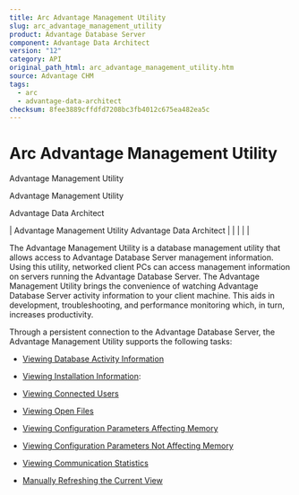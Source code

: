 ```yaml
---
title: Arc Advantage Management Utility
slug: arc_advantage_management_utility
product: Advantage Database Server
component: Advantage Data Architect
version: "12"
category: API
original_path_html: arc_advantage_management_utility.htm
source: Advantage CHM
tags:
  - arc
  - advantage-data-architect
checksum: 8fee3889cffdfd7208bc3fb4012c675ea482ea5c
---
```


# Arc Advantage Management Utility

Advantage Management Utility

Advantage Management Utility

Advantage Data Architect

| Advantage Management Utility  Advantage Data Architect |  |  |  |  |

The Advantage Management Utility is a database management utility that allows access to Advantage Database Server management information. Using this utility, networked client PCs can access management information on servers running the Advantage Database Server. The Advantage Management Utility brings the convenience of watching Advantage Database Server activity information to your client machine. This aids in development, troubleshooting, and performance monitoring which, in turn, increases productivity.

Through a persistent connection to the Advantage Database Server, the Advantage Management Utility supports the following tasks:

- [Viewing Database Activity Information](arc_viewing_database_activity_information.md)

- [Viewing Installation Information](arc_viewing_installation_information.md):

- [Viewing Connected Users](arc_viewing_connected_users.md)

- [Viewing Open Files](arc_viewing_open_files.md)

- [Viewing Configuration Parameters Affecting Memory](arc_viewing_configuration_parameters_affecting_memory.md)

- [Viewing Configuration Parameters Not Affecting Memory](arc_viewing_configuration_parameters_not_affecting_memory.md)

- [Viewing Communication Statistics](arc_viewing_communication_statistics.md)

- [Manually Refreshing the Current View](arc_manually_refreshing_the_current_view.md)
